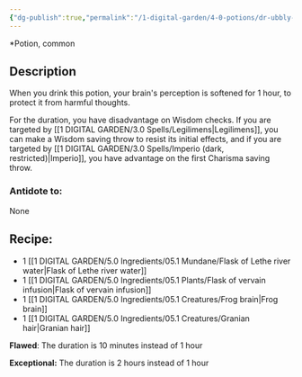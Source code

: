 ```yaml
---
{"dg-publish":true,"permalink":"/1-digital-garden/4-0-potions/dr-ubbly-s-oblivious-unction/","tags":["potion","extracurricular","common"]}
---
```


*Potion, common 

## Description

When you drink this potion, your brain's perception is softened for 1 hour, to protect it from harmful thoughts.

For the duration, you have disadvantage on Wisdom checks. If you are targeted by [[1 DIGITAL GARDEN/3.0 Spells/Legilimens\|Legilimens]], you can make a Wisdom saving throw to resist its initial effects, and if you are targeted by [[1 DIGITAL GARDEN/3.0 Spells/Imperio (dark, restricted)\|Imperio]], you have advantage on the first Charisma saving throw.

### Antidote to: 
None

## Recipe:

- 1 [[1 DIGITAL GARDEN/5.0 Ingredients/05.1 Mundane/Flask of Lethe river water\|Flask of Lethe river water]]
- 1 [[1 DIGITAL GARDEN/5.0 Ingredients/05.1 Plants/Flask of vervain infusion\|Flask of vervain infusion]]
- 1 [[1 DIGITAL GARDEN/5.0 Ingredients/05.1 Creatures/Frog brain\|Frog brain]]
- 1 [[1 DIGITAL GARDEN/5.0 Ingredients/05.1 Creatures/Granian hair\|Granian hair]]

**Flawed**:
The duration is 10 minutes instead of 1 hour

**Exceptional:** 
The duration is 2 hours instead of 1 hour